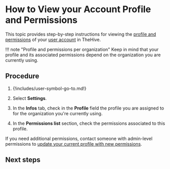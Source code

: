 # How to View your Account Profile and Permissions

This topic provides step-by-step instructions for viewing the [profile and permissions](../administration/profiles.md) of your [user account](about-user-accounts.md) in TheHive.

!!! note "Profile and permissions per organization"
    Keep in mind that your profile and its associated permissions depend on the organization you are currently using.

<h2>Procedure</h2>

1. {!includes/user-symbol-go-to.md!}

2. Select **Settings**.

3. In the **Infos** tab, check in the **Profile** field the profile you are assigned to for the organization you're currently using.

4. In the **Permissions list** section, check the permissions associated to this profile.

If you need additional permissions, contact someone with admin-level permissions to [update your current profile with new permissions](../administration/profiles.md#manage-profiles).

<h2>Next steps</h2>
